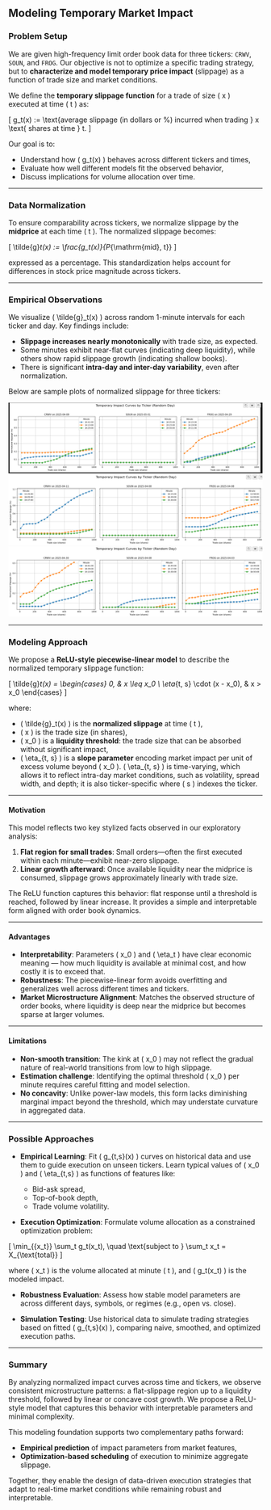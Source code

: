 ## Modeling Temporary Market Impact

### Problem Setup

We are given high-frequency limit order book data for three tickers: `CRWV`, `SOUN`, and `FROG`. Our objective is not to optimize a specific trading strategy, but to **characterize and model temporary price impact** (slippage) as a function of trade size and market conditions.

We define the **temporary slippage function** for a trade of size \( x \) executed at time \( t \) as:

\[
g_t(x) := \text{average slippage (in dollars or \%) incurred when trading } x \text{ shares at time } t.
\]

Our goal is to:
- Understand how \( g_t(x) \) behaves across different tickers and times,
- Evaluate how well different models fit the observed behavior,
- Discuss implications for volume allocation over time.

---

### Data Normalization

To ensure comparability across tickers, we normalize slippage by the **midprice** at each time \( t \). The normalized slippage becomes:

\[
\tilde{g}_t(x) := \frac{g_t(x)}{P_{\mathrm{mid}, t}}
\]

expressed as a percentage. This standardization helps account for differences in stock price magnitude across tickers.

---

### Empirical Observations

We visualize \( \tilde{g}_t(x) \) across random 1-minute intervals for each ticker and day. Key findings include:

- **Slippage increases nearly monotonically** with trade size, as expected.
- Some minutes exhibit near-flat curves (indicating deep liquidity), while others show rapid slippage growth (indicating shallow books).
- There is significant **intra-day and inter-day variability**, even after normalization.

Below are sample plots of normalized slippage for three tickers:

![Impact Curves 1](images/plot1.png)  
![Impact Curves 2](images/plot2.png)  
![Impact Curves 3](images/plot3.png)

---

### Modeling Approach

We propose a **ReLU-style piecewise-linear model** to describe the normalized temporary slippage function:

\[
\tilde{g}_t(x) =
\begin{cases}
0, & x \leq x_0 \\
\eta_{t, s} \cdot (x - x_0), & x > x_0
\end{cases}
\]

where:
- \( \tilde{g}_t(x) \) is the **normalized slippage** at time \( t \),
- \( x \) is the trade size (in shares),
- \( x_0 \) is a **liquidity threshold**: the trade size that can be absorbed without significant impact,
- \( \eta_{t, s} \) is a **slope parameter** encoding market impact per unit of excess volume beyond \( x_0 \). \( \eta_{t, s} \) is time-varying, which allows it to reflect intra-day market conditions, such as volatility, spread width, and depth; it is also ticker-specific where \( s \) indexes the ticker.

---

#### Motivation

This model reflects two key stylized facts observed in our exploratory analysis:

1. **Flat region for small trades**: Small orders—often the first executed within each minute—exhibit near-zero slippage.  
2. **Linear growth afterward**: Once available liquidity near the midprice is consumed, slippage grows approximately linearly with trade size.

The ReLU function captures this behavior: flat response until a threshold is reached, followed by linear increase. It provides a simple and interpretable form aligned with order book dynamics.

---

#### Advantages

- **Interpretability**: Parameters \( x_0 \) and \( \eta_t \) have clear economic meaning — how much liquidity is available at minimal cost, and how costly it is to exceed that.
- **Robustness**: The piecewise-linear form avoids overfitting and generalizes well across different times and tickers.
- **Market Microstructure Alignment**: Matches the observed structure of order books, where liquidity is deep near the midprice but becomes sparse at larger volumes.

---

#### Limitations

- **Non-smooth transition**: The kink at \( x_0 \) may not reflect the gradual nature of real-world transitions from low to high slippage.
- **Estimation challenge**: Identifying the optimal threshold \( x_0 \) per minute requires careful fitting and model selection.
- **No concavity**: Unlike power-law models, this form lacks diminishing marginal impact beyond the threshold, which may understate curvature in aggregated data.

---

### Possible Approaches

- **Empirical Learning**: Fit \( g_{t,s}(x) \) curves on historical data and use them to guide execution on unseen tickers. Learn typical values of \( x_0 \) and \( \eta_{t,s} \) as functions of features like:
  - Bid-ask spread,
  - Top-of-book depth,
  - Trade volume volatility.

- **Execution Optimization**: Formulate volume allocation as a constrained optimization problem:

\[
\min_{\{x_t\}} \sum_t g_t(x_t), \quad \text{subject to } \sum_t x_t = X_{\text{total}}
\]

where \( x_t \) is the volume allocated at minute \( t \), and \( g_t(x_t) \) is the modeled impact.

- **Robustness Evaluation**: Assess how stable model parameters are across different days, symbols, or regimes (e.g., open vs. close).

- **Simulation Testing**: Use historical data to simulate trading strategies based on fitted \( g_{t,s}(x) \), comparing naive, smoothed, and optimized execution paths.

---

### Summary

By analyzing normalized impact curves across time and tickers, we observe consistent microstructure patterns: a flat-slippage region up to a liquidity threshold, followed by linear or concave cost growth. We propose a ReLU-style model that captures this behavior with interpretable parameters and minimal complexity.

This modeling foundation supports two complementary paths forward:
- **Empirical prediction** of impact parameters from market features,
- **Optimization-based scheduling** of execution to minimize aggregate slippage.

Together, they enable the design of data-driven execution strategies that adapt to real-time market conditions while remaining robust and interpretable.

